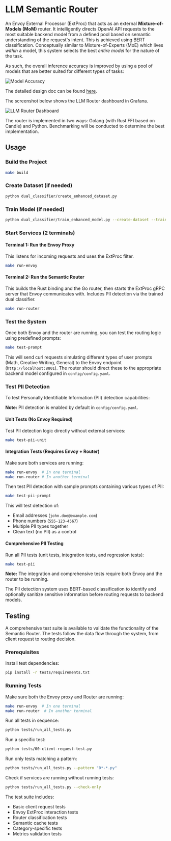 # LLM Semantic Router

An Envoy External Processor (ExtProc) that acts as an external **Mixture-of-Models (MoM)** router. It intelligently directs OpenAI API requests to the most suitable backend model from a defined pool based on semantic understanding of the request's intent. This is achieved using BERT classification. Conceptually similar to Mixture-of-Experts (MoE) which lives *within* a model, this system selects the best *entire model* for the nature of the task.

As such, the overall inference accuracy is improved by using a pool of models that are better suited for different types of tasks:

![Model Accuracy](./docs/category_accuracies.png)

The detailed design doc can be found [here](https://docs.google.com/document/d/1BwwRxdf74GuCdG1veSApzMRMJhXeUWcw0wH9YRAmgGw/edit?usp=sharing).

The screenshot below shows the LLM Router dashboard in Grafana.

![LLM Router Dashboard](./docs/grafana_screenshot.png)

The router is implemented in two ways: Golang (with Rust FFI based on Candle) and Python. Benchmarking will be conducted to determine the best implementation.

## Usage

### Build the Project

```bash
make build
```

### Create Dataset (if needed)

```bash
python dual_classifier/create_enhanced_dataset.py
```

### Train Model (if needed)

```bash
python dual_classifier/train_enhanced_model.py --create-dataset --training-strength quick --max-length 256
```

### Start Services (2 terminals)

#### Terminal 1: Run the Envoy Proxy
This listens for incoming requests and uses the ExtProc filter.
```bash
make run-envoy
```

#### Terminal 2: Run the Semantic Router
This builds the Rust binding and the Go router, then starts the ExtProc gRPC server that Envoy communicates with. Includes PII detection via the trained dual classifier.
```bash
make run-router
```

### Test the System

Once both Envoy and the router are running, you can test the routing logic using predefined prompts:

```bash
make test-prompt
```

This will send curl requests simulating different types of user prompts (Math, Creative Writing, General) to the Envoy endpoint (`http://localhost:8801`). The router should direct these to the appropriate backend model configured in `config/config.yaml`.

### Test PII Detection

To test Personally Identifiable Information (PII) detection capabilities:

**Note:** PII detection is enabled by default in `config/config.yaml`.

#### Unit Tests (No Envoy Required)

Test PII detection logic directly without external services:
```bash
make test-pii-unit
```

#### Integration Tests (Requires Envoy + Router)

Make sure both services are running:
```bash
make run-envoy  # In one terminal
make run-router # In another terminal
```

Then test PII detection with sample prompts containing various types of PII:
```bash
make test-pii-prompt
```

This will test detection of:
- Email addresses (`john.doe@example.com`)
- Phone numbers (`555-123-4567`) 
- Multiple PII types together
- Clean text (no PII) as a control

#### Comprehensive PII Testing

Run all PII tests (unit tests, integration tests, and regression tests):
```bash
make test-pii
```

**Note:** The integration and comprehensive tests require both Envoy and the router to be running.

The PII detection system uses BERT-based classification to identify and optionally sanitize sensitive information before routing requests to backend models.

## Testing

A comprehensive test suite is available to validate the functionality of the Semantic Router. The tests follow the data flow through the system, from client request to routing decision.

### Prerequisites

Install test dependencies:
```bash
pip install -r tests/requirements.txt
```

### Running Tests

Make sure both the Envoy proxy and Router are running:
```bash
make run-envoy  # In one terminal
make run-router  # In another terminal
```

Run all tests in sequence:
```bash
python tests/run_all_tests.py
```

Run a specific test:
```bash
python tests/00-client-request-test.py
```

Run only tests matching a pattern:
```bash
python tests/run_all_tests.py --pattern "0*-*.py"
```

Check if services are running without running tests:
```bash
python tests/run_all_tests.py --check-only
```

The test suite includes:
- Basic client request tests
- Envoy ExtProc interaction tests
- Router classification tests
- Semantic cache tests
- Category-specific tests
- Metrics validation tests

